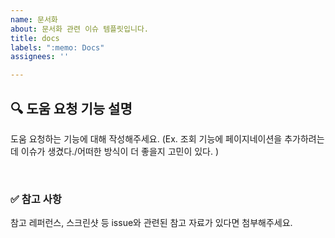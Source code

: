 ```yaml
---
name: 문서화
about: 문서화 관련 이슈 템플릿입니다.
title: docs
labels: ":memo: Docs"
assignees: ''

---
```


## 🔍 도움 요청 기능 설명

도움 요청하는 기능에 대해 작성해주세요.
(Ex. 조회 기능에 페이지네이션을 추가하려는데 이슈가 생겼다./어떠한 방식이 더 좋을지 고민이 있다. )

<br>

### ✅ 참고 사항

참고 레퍼런스, 스크린샷 등 issue와 관련된 참고 자료가 있다면 첨부해주세요.
